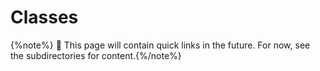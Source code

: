 # Classes

{%note%} 🚧 This page will contain quick links in the future. For now, see the subdirectories for content.{%/note%}

